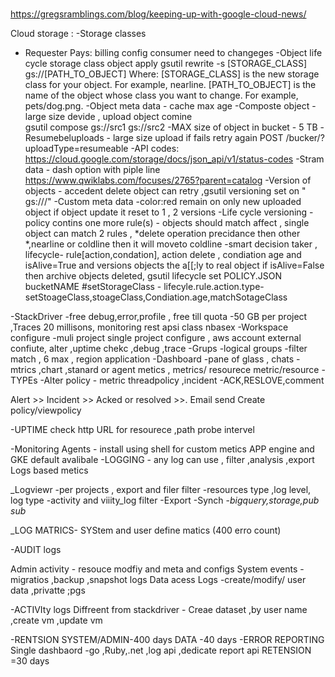 # 
https://gregsramblings.com/blog/keeping-up-with-google-cloud-news/

Cloud storage  :
-Storage classes
 - Requester Pays: billing config consumer need to changeges
-Object life cycle
   storage class object apply
   gsutil rewrite -s [STORAGE_CLASS] gs://[PATH_TO_OBJECT]
Where:
[STORAGE_CLASS] is the new storage class for your object. For example, nearline.
[PATH_TO_OBJECT] is the name of the object whose class you want to change. For example, pets/dog.png. 
-Object meta data - cache max age 
-Composte object - large size devide , upload object comine  
gsutil compose gs://src1 gs://src2 
-MAX size of object in bucket - 5 TB
-Resumebeluploads - large size upload if fails retry again
POST /bucker/?uploadType=resumeable
-API codes:
https://cloud.google.com/storage/docs/json_api/v1/status-codes 
-Stram data - dash option with piple line 
https://www.qwiklabs.com/focuses/2765?parent=catalog
-Version of objects - accedent delete object can retry ,gsutil versioning set on " gs:///" 
-Custom meta data -color:red remain on only new uploaded object if object update it reset to 1 , 2 versions 
-Life cycle versioning - policy contins one more rule(s) - objects should match affect , single object can match 2 rules , *delete operation precidance then other *,nearline or coldline then it will moveto coldline -smart decision taker ,
lifecycle- rule[action,condation], action delete , condiation age and isAlive=True and versions objects the a[[;ly to real object if isAlive=False then archive objects deleted, gsutil lifecycle set POLICY.JSON bucketNAME
#setStorageClass - lifecyle.rule.action.type-setStoageClass,stoageClass,Condiation.age,matchSotageClass

-StackDriver
-free debug,error,profile , free till quota -50 GB per project ,Traces 20 millisons, monitoring rest apsi class nbasex
-Workspace configure -muli project single project configure , aws account external confiute, alter ,uptime chekc ,debug ,trace
-Grups -logical groups -filter match , 6 max , region application 
-Dashboard -pane of glass , chats -mtrics ,chart ,stanard or agent metics , metrics/ resourece
metric/resource - TYPEs 
-Alter policy - metric threadpolicy ,incident -ACK,RESLOVE,comment

Alert >> Incident >> Acked or resolved >>. Email send 
Create policy/viewpolicy

-UPTIME check 
http URL for resourece ,path probe intervel

-Monitoring Agents - install using shell for custom metics
APP engine and GKE default avalibale
-LOGGING - any log can use , filter ,analysis ,export 
Logs based metics 

_Logviewr -per projects , export and filer 
filter -resources type ,log level, log type -activity and viiity_log filter 
-Export -Synch -*bigquery,storage,pub sub*

_LOG MATRICS- SYStem and user define matics (400 erro count)

-AUDIT logs

Admin activity - resouce modfiy and meta and configs 
System events - migratios ,backup ,snapshot logs
Data acess Logs -create/modify/ user data ,privatte ;pgs

-ACTIVIty logs 
Diffreent from stackdriver - Creae dataset ,by user name ,create vm ,update vm

-RENTSION
 SYSTEM/ADMIN-400 days
DATA -40 days
-ERROR REPORTING 
Single dashbaord -go ,Ruby,.net ,log api ,dedicate report api
RETENSION =30 days









